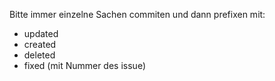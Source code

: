Bitte immer einzelne Sachen commiten und dann prefixen mit:
 * updated
 * created
 * deleted
 * fixed (mit Nummer des issue)